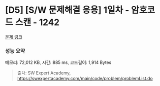 # [D5] [S/W 문제해결 응용] 1일차 - 암호코드 스캔 - 1242 

[문제 링크](https://swexpertacademy.com/main/code/problem/problemDetail.do?contestProbId=AV15JEKKAM8CFAYD) 

### 성능 요약

메모리: 72,012 KB, 시간: 885 ms, 코드길이: 1,914 Bytes



> 출처: SW Expert Academy, https://swexpertacademy.com/main/code/problem/problemList.do